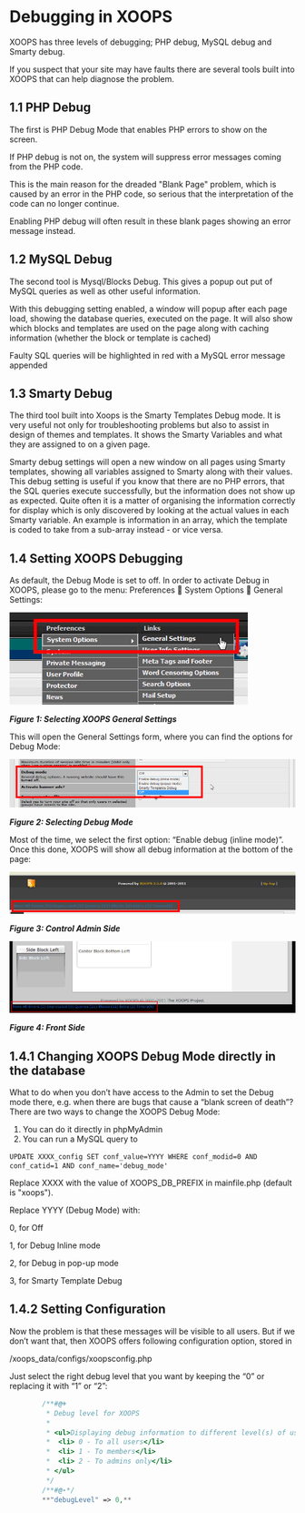 # Debugging in XOOPS

XOOPS has three levels of debugging; PHP debug, MySQL debug and Smarty debug.

If you suspect that your site may have faults there are several tools built into XOOPS that can help diagnose the problem.

## 1.1     PHP Debug

The first is PHP Debug Mode that enables PHP errors to show on the screen.

If PHP debug is not on, the system will suppress error messages coming from the PHP code.

This is the main reason for the dreaded "Blank Page" problem, which is caused by an error in the PHP code, so serious that the interpretation of the code can no longer continue.

Enabling PHP debug will often result in these blank pages showing an error message instead.

## 1.2     MySQL Debug

The second tool is Mysql/Blocks Debug. This gives a popup out put of MySQL queries as well as other useful information.

With this debugging setting enabled, a window will popup after each page load, showing the database queries, executed on the page. It will also show which blocks and templates are used on the page along with caching information \(whether the block or template is cached\)

Faulty SQL queries will be highlighted in red with a MySQL error message appended

## 1.3     Smarty Debug

The third tool built into Xoops is the Smarty Templates Debug mode. It is very useful not only for troubleshooting problems but also to assist in design of themes and templates. It shows the Smarty Variables and what they are assigned to on a given page.

Smarty debug settings will open a new window on all pages using Smarty templates, showing all variables assigned to Smarty along with their values. This debug setting is useful if you know that there are no PHP errors, that the SQL queries execute successfully, but the information does not show up as expected. Quite often it is a matter of organising the information correctly for display which is only discovered by looking at the actual values in each Smarty variable. An example is information in an array, which the template is coded to take from a sub-array instead - or vice versa.

## 1.4     Setting XOOPS Debugging

As default, the Debug Mode is set to off. In order to activate Debug in XOOPS, please go to the menu: Preferences  System Options  General Settings:

![Untitled-1.jpg](.gitbook/assets/untitled-1.jpg)

_**Figure 1: Selecting XOOPS General Settings**_

This will open the General Settings form, where you can find the options for Debug Mode:

![Untitled-1.jpg](.gitbook/assets/untitled-2.jpg)

_**Figure 2: Selecting Debug Mode**_

Most of the time, we select the first option: “Enable debug \(inline mode\)”. Once this done, XOOPS will show all debug information at the bottom of the page:

![Untitled-1.jpg](.gitbook/assets/untitled-3.jpg)

_**Figure 3: Control Admin Side**_

![Untitled-1.jpg](.gitbook/assets/untitled-4.jpg)

_**Figure 4: Front Side**_

## 1.4.1    Changing XOOPS Debug Mode directly in the database

What to do when you don’t have access to the Admin to set the Debug mode there, e.g. when there are bugs that cause a “blank screen of death”? There are two ways to change the XOOPS Debug Mode:

1. You can do it directly in phpMyAdmin
2. You can run a MySQL query to 

```text
UPDATE XXXX_config SET conf_value=YYYY WHERE conf_modid=0 AND conf_catid=1 AND conf_name='debug_mode'
```

Replace XXXX with the value of XOOPS\_DB\_PREFIX in mainfile.php \(default is "xoops"\).

Replace YYYY \(Debug Mode\) with:

0, for Off

1, for Debug Inline mode

2, for Debug in pop-up mode

3, for Smarty Template Debug

## 1.4.2    Setting Configuration

Now the problem is that these messages will be visible to all users. But if we don’t want that, then XOOPS offers following configuration option, stored in

/xoops\_data/configs/xoopsconfig.php

Just select the right debug level that you want by keeping the “0” or replacing it with “1” or “2”:

```php
        /**#@+
         * Debug level for XOOPS
         *
         * <ul>Displaying debug information to different level(s) of users:
         *  <li> 0 - To all users</li>
         *  <li> 1 - To members</li>
         *  <li> 2 - To admins only</li>
         * </ul>
         */
        /**#@-*/
        **"debugLevel" => 0,**
```

